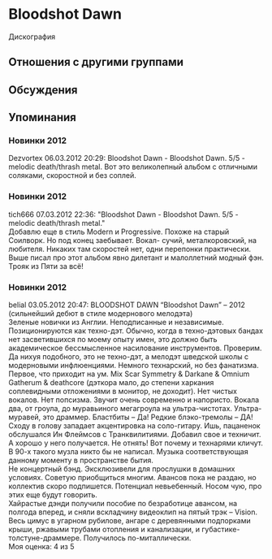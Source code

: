 # Bloodshot Dawn

Дискография

## Отношения с другими группами


## Обсуждения


## Упоминания

### Новинки 2012

Dezvortex 06.03.2012 20:29:
Bloodshot Dawn - Bloodshot Dawn. 5/5 - melodic death/thrash metal. Вот это великолепный альбом с отличными соляками, скоростной и без соплей.

### Новинки 2012

tich666 07.03.2012 22:36:
"Bloodshot Dawn - Bloodshot Dawn. 5/5 - melodic death/thrash metal."<BR>Добавлю еще в стиль Modern  и Progressive. Похоже на старый Соилворк. Но под конец заебывает. Вокал- сучий, металкоровский, на любителя. Никаких там скоростей нет, одни перепонки практически. Выше писал про этот альбом явно дилетант и малоллетний модный фэн. Трояк из Пяти за всё!

### Новинки 2012

belial 03.05.2012 20:47:
BLOODSHOT DAWN “Bloodshot Dawn” – 2012 (сильнейший дебют в стиле модернового мелодэта)<BR>Зеленые новички из Англии. Неподписанные и независимые. Позиционируются как техно-дэт. Обычно, когда в техно-дэтовых бандах нет засветившихся по моему опыту имен, это должно быть академическое бессмысленное насилование инструментов. Проверим. Да нихуя подобного, это не техно-дэт, а мелодэт шведской школы с модерновыми инфлюенциями. Немного технарский, но без фанатизма.<BR>Первое, что приходит на ум. Mix Scar Symmetry & Darkane & Omnium Gatherum & deathcore (дэткора мало, до степени харкания соплевидными отложениями в монитор, не доходит). Нет чистых вокалов. Нет попсизма. Звучит очень современно и напористо. Вокала два, от гроула, до муравьиного мегагроула на ультра-чистотах. Ультра-муравей, это драммер. Бластбиты – Да! Редкие блэко-тремолы – ДА! Сходу в голову западает акцентировка на соло-гитару. Ишь, пацаненок обслушался Ин Флеймсов с Транквилитиями. Добавил свое и техничит. А хорошо у него получается. Не отнять! Вот почему и технарями кличут. В 90-х такого музла никто бы не написал. Музыка соответствующая данному моменту в пространстве бытия.   <BR>Не концертный бэнд. Эксклюзивели для прослушки в домашних условиях. Советую приобщиться многим. Авансов пока не раздаю, но коллектив скоро подпишется. Потенциал невьебенный. Носом чую, про этих еще будут говорить. <BR>Хайрастые дэнди получили пособие по безработице авансом, на полгода вперед, и сняли вскладчину видеоклип на пятый трэк – Vision. Весь цимус в угарном рубилове, ангаре с деревянными подпорками крыши, ржавыми трубами отопления и канализации, и губастике-толстуне-драммере. Получилось по-миталлически.<BR>Моя оценка: 4 из 5 <BR>


